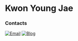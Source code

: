 # Kwon Young Jae
### Contacts
[![Email](https://img.shields.io/badge/Email-NESOY-00059f.svg)](mailto:kyoje11@naver.com)
[![Blog](https://img.shields.io/badge/Blog-nesoy.github.io-0229bf.svg)](https://nesoy.github.io/)
